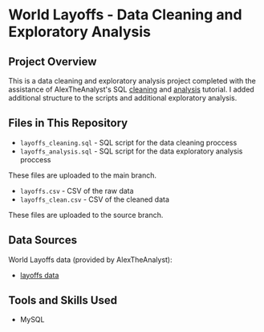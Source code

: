 # World Layoffs - Data Cleaning and Exploratory Analysis

## Project Overview
This is a data cleaning and exploratory analysis project completed with the assistance of AlexTheAnalyst's SQL [cleaning](https://www.youtube.com/watch?v=4UltKCnnnTA&t=2932s) and [analysis](https://www.youtube.com/watch?v=QYd-RtK58VQ&list=PLUaB-1hjhk8FE_XZ87vPPSfHqb6OcM0cF&index=20) tutorial.
I added additional structure to the scripts and additional exploratory analysis.

## Files in This Repository
- `layoffs_cleaning.sql` - SQL script for the data cleaning proccess   
- `layoffs_analysis.sql` - SQL script for the data exploratory analysis proccess  

These files are uploaded to the main branch.

- `layoffs.csv` - CSV of the raw data
- `layoffs_clean.csv` - CSV of the cleaned data

These files are uploaded to the source branch.

## Data Sources
World Layoffs data (provided by AlexTheAnalyst):  
- [layoffs data](https://github.com/AlexTheAnalyst/MySQL-YouTube-Series/blob/main/layoffs.csv)  

## Tools and Skills Used
- MySQL
